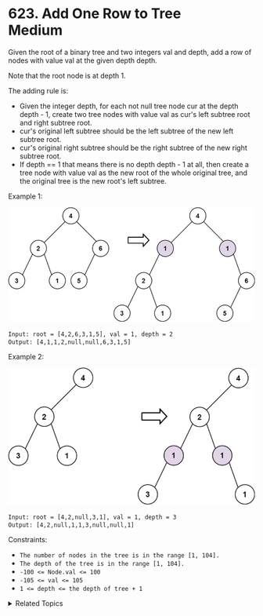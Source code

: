 # 623. Add One Row to Tree<br> Medium

Given the root of a binary tree and two integers val and depth, add a row of nodes with value val at the given depth depth.

Note that the root node is at depth 1.

The adding rule is:

- Given the integer depth, for each not null tree node cur at the depth depth - 1, create two tree nodes with value val as cur's left subtree root and right subtree root.
- cur's original left subtree should be the left subtree of the new left subtree root.
- cur's original right subtree should be the right subtree of the new right subtree root.
- If depth == 1 that means there is no depth depth - 1 at all, then create a tree node with value val as the new root of the whole original tree, and the original tree is the new root's left subtree.

Example 1:

![](assets/1.jpg)

```
Input: root = [4,2,6,3,1,5], val = 1, depth = 2
Output: [4,1,1,2,null,null,6,3,1,5]
```

Example 2:

![](assets/2.jpg)

```
Input: root = [4,2,null,3,1], val = 1, depth = 3
Output: [4,2,null,1,1,3,null,null,1]
```

Constraints:

- `The number of nodes in the tree is in the range [1, 104].`
- `The depth of the tree is in the range [1, 104].`
- `-100 <= Node.val <= 100`
- `-105 <= val <= 105`
- `1 <= depth <= the depth of tree + 1`

<details>

<summary> Related Topics </summary>

-   `Tree`

</details>
